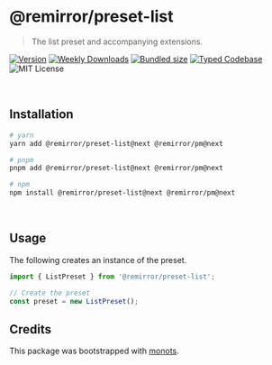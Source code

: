 # @remirror/preset-list

> The list preset and accompanying extensions.

[![Version][version]][npm] [![Weekly Downloads][downloads-badge]][npm]
[![Bundled size][size-badge]][size] [![Typed Codebase][typescript]](./src/index.ts)
![MIT License][license]

[version]: https://flat.badgen.net/npm/v/@remirror/preset-list
[npm]: https://npmjs.com/package/@remirror/preset-list
[license]: https://flat.badgen.net/badge/license/MIT/purple
[size]: https://bundlephobia.com/result?p=@remirror/preset-list
[size-badge]: https://flat.badgen.net/bundlephobia/minzip/@remirror/preset-list
[typescript]: https://flat.badgen.net/badge/icon/TypeScript?icon=typescript&label
[downloads-badge]: https://badgen.net/npm/dw/@remirror/preset-list/red?icon=npm

<br />

## Installation

```bash
# yarn
yarn add @remirror/preset-list@next @remirror/pm@next

# pnpm
pnpm add @remirror/preset-list@next @remirror/pm@next

# npm
npm install @remirror/preset-list@next @remirror/pm@next
```

<br />

## Usage

The following creates an instance of the preset.

```ts
import { ListPreset } from '@remirror/preset-list';

// Create the preset
const preset = new ListPreset();
```

## Credits

This package was bootstrapped with [monots].

[monots]: https://github.com/monots/monots
